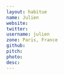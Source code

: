 ```yaml
---
layout: habitue
name: Julien
website:
twitter:
username: julien
zone: Paris, France
github:
pitch:
photo:
desc:
---
```

